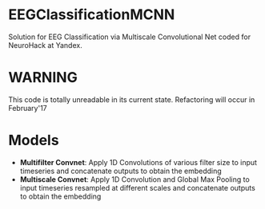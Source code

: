 # EEGClassificationMCNN
Solution for EEG Classification via Multiscale Convolutional Net coded for NeuroHack at Yandex.

# WARNING
This code is totally unreadable in its current state. Refactoring will occur in February'17

# Models
  - **Multifilter Convnet**: Apply 1D Convolutions of various filter size  to input timeseries and concatenate outputs to obtain the embedding
  - **Multiscale Convnet**: Apply 1D Convolution and Global Max Pooling to input timeseries resampled at different scales and concatenate outputs to obtain the embedding
